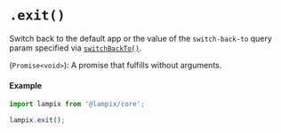 # `.exit()`

Switch back to the default app or the value of the `switch-back-to` query param specified via [`switchBackTo()`](./switchBackTo.md).

(`Promise<void>`): A promise that fulfills without arguments.

#### Example

```js
import lampix from '@lampix/core';

lampix.exit();
```
